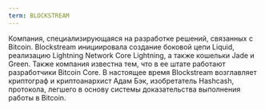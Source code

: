 ```yaml
---
term: BLOCKSTREAM
---
```


Компания, специализирующаяся на разработке решений, связанных с Bitcoin. Blockstream инициировала создание боковой цепи Liquid, реализацию Lightning Network Core Lightning, а также кошельки Jade и Green. Также компания известна тем, что в ее штате работают разработчики Bitcoin Core. В настоящее время Blockstream возглавляет криптограф и криптоанархист Адам Бэк, изобретатель Hashcash, протокола, легшего в основу системы доказательства выполнения работы в Bitcoin.